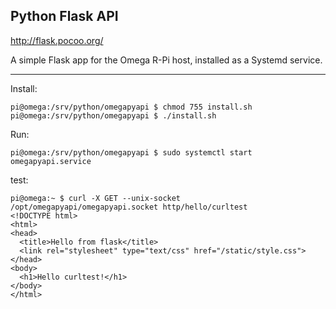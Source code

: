 Python Flask API
----------------
http://flask.pocoo.org/

A simple Flask app for the Omega R-Pi host, installed as a Systemd service.

---

Install:

```
pi@omega:/srv/python/omegapyapi $ chmod 755 install.sh
pi@omega:/srv/python/omegapyapi $ ./install.sh
```

Run:

```
pi@omega:/srv/python/omegapyapi $ sudo systemctl start omegapyapi.service
```

test:

```
pi@omega:~ $ curl -X GET --unix-socket /opt/omegapyapi/omegapyapi.socket http/hello/curltest
<!DOCTYPE html>
<html>
<head>
  <title>Hello from flask</title>
  <link rel="stylesheet" type="text/css" href="/static/style.css">
</head>
<body>
  <h1>Hello curltest!</h1>
</body>
</html>
```

